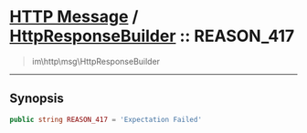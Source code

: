 # [HTTP Message](http.md) / [HttpResponseBuilder](http-HttpResponseBuilder.md) :: REASON_417
 > im\http\msg\HttpResponseBuilder
____

## Synopsis
```php
public string REASON_417 = 'Expectation Failed'
```
